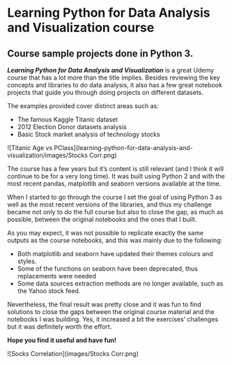 # Learning Python for Data Analysis and Visualization course

## Course sample projects done in Python 3.


***Learning Python for Data Analysis and Visualization*** is a great Udemy course that has a lot more than the title implies. Besides reviewing the key concepts and libraries to do data analysis, it also has a few great notebook projects that guide you through doing projects on different datasets.

The examples provided cover distinct areas such as:
- The famous Kaggle Titanic dataset
- 2012 Election Donor datasets analysis
- Basic Stock market analysis of technology stocks


![Titanic Age vs PClass](learning-python-for-data-analysis-and-visualization/images/Stocks Corr.png)


The course has a few years but it’s content is still relevant (and I think it will continue to be for a very long time). It was built using Python 2 and with the most recent pandas, matplotlib and seaborn versions available at the time.

When I started to go through the course I set the goal of using Python 3 as well as the most recent versions of the libraries, and thus my challenge became not only to do the full course but also to close the gap, as much as possible, between the original notebooks and the ones that I built.

As you may expect, it was not possible to replicate exactly the same outputs as the course notebooks, and this was mainly due to the following:

- Both matplotlib and seaborn have updated their themes colours and styles.
- Some of the functions on seaborn have been deprecated, thus replacements were needed
- Some data sources extraction methods are no longer available, such as the Yahoo stock feed.

Nevertheless, the final result was pretty close and it was fun to find solutions to close the gaps between the original course material and the notebooks I was building. Yes, it increased a bit the exercises’ challenges but it was definitely worth the effort.



**Hope you find it useful and have fun!**

![Socks Correlation](images/Stocks Corr.png)


